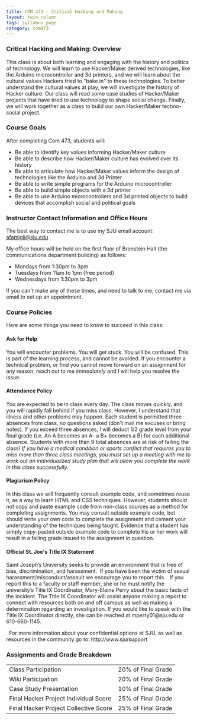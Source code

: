 ```yaml
---
title: COM 473 - Critical Hacking and Making
layout: twin_column
tags: syllabus_page
category: com473
---
```


<div class="col-md-10 col-md-offset-1">
  <div class="row">
    <div class="content-column-multiple col-md-8">
      <h3>Critical Hacking and Making: Overview</h3>
      This class is about both learning and engaging with the history and politics of technology. We will learn to use Hacker/Maker derived technologies, like the Arduino microcontroller and 3d printers, and we will learn about the cultural values Hackers tried to "bake in" to these technologies. To better understand the cultural values at play, we will investigate the history of Hacker culture. Our class will read some case studies of Hacker/Maker projects that have tried to use technology to shape social change. Finally, we will work together as a class to build our own Hacker/Maker techno-social project.
      <h3>Course Goals</h3>
      <p>
      After completing Com 473, students will:
      </p>
      <ul>
        <li>Be able to identify key values informing Hacker/Maker culture</li>
        <li>Be able to describe how Hacker/Maker culture has evolved over its history</li>
        <li>Be able to articulate how Hacker/Maker values inform the design of technologies like the Arduino and 3d Printer</li>
        <li>Be able to write simple programs for the Arduino microcontroller</li>
        <li>Be able to build simple objects with a 3d printer</li>
        <li>Be able to use Arduino microcontrollers and 3d printed objects to build devices that accomplish social and political goals</li>
      </ul>
      <h3>Instructor Contact Information and Office Hours</h3>
      <p>
      The best way to contact me is to use my SJU email account: <a href="mailto:afamigli@sju.edu">afamigli@sju.edu</a>
      </p>
      <p>My office hours will be held on the first floor of Bronstein Hall (the communications department building) as follows:
      </p>
      <ul>
        <li>Mondays from 1:30pm to 3pm</li>
        <li>Tuesdays from 11am to 1pm (free period)</li>
        <li>Wednesdays from 1:30pm to 3pm</li>
      </ul>
      If you can't make any of these times, and need to talk to me, contact me via email to set up an appointment.
      <h3>Course Policies</h3>
      Here are some things you need to know to succeed in this class:
      <h4>Ask for Help</h4>
      You will encounter problems. You will get stuck. You will be confused. This is part of the learning process, and cannot be avoided. If you encounter a technical problem, or find you cannot move forward on an assignment for any reason, reach out to me <em>immediately</em> and I will help you resolve the issue.
      <h4>Attendance Policy</h4>
      You are expected to be in class every day. The class moves quickly, and you will rapidly fall behind if you miss class. However, I understand that illness and other problems may happen. Each student is permitted three absences from class, no questions asked (don't mail me excuses or bring notes). If you exceed three absences, I will deduct 1/2 grade level from your final grade (i.e. An A becomes an A- a B+ becomes a B) for each additional absence. Students with more than 9 total absences are at risk of failing the class! <em>If you have a medical condition or sports conflict that requires you to miss more than three class meetings, you must set up a meeting with me to work out an individualized study plan that will allow you complete the work in this class successfully.</em>
      <h4>Plagiarism Policy</h4>
      In this class we will frequently consult example code, and sometimes reuse it, as a way to learn HTML and CSS techniques. However, students should not copy and paste example code from non-class sources as a method for completing assignments. You may consult outside example code, but should write your own code to complete the assignment and cement your understanding of the techniques being taught. Evidence that a student has simply copy-pasted outside example code to complete his or her work will result in a failing grade issued to the assignment in question.
      <h4>Official St. Joe's Title IX Statement</h4>
      <p>
      Saint Joseph’s University seeks to provide an environment that is free of bias, discrimination, and harassment.  If you have been the victim of sexual harassment/misconduct/assault we encourage you to report this.   If you report this to a faculty or staff member, she or he must notify the university’s Title IX Coordinator, Mary-Elaine Perry about the basic facts of the incident. The Title IX Coordinator will assist anyone making a report to connect with resources both on and off campus as well as making a determination regarding an investigation. If you would like to speak with the Title IX Coordinator directly, she can be reached at mperry01@sju.edu or 610-660-1145.
      </p>
      <p>
      For more information about your confidential options at SJU, as well as resources in the community go to: http://www.sju/support
</p>
    </div>
    <div class="content-column-multiple col-md-4">
      <h3>Assignments and Grade Breakdown</h3>
      <table class="table">
        <tr>
          <td>Class Participation</td><td>20% of Final Grade</td>
        </tr>
        <tr>  
          <td>Wiki Participation</td><td>20% of Final Grade</td>
        </tr>
        <tr>
          <td>Case Study Presentation</td><td>10% of Final Grade</td>
        </tr>
        <tr>  
          <td>Final Hacker Project Individual Score</td><td>25% of Final Grade</td>
        </tr>
        <tr>
          <td>Final Hacker Project Collective Score</td><td>25% of Final Grade</td>
        </tr>
      </table>
    </div>
  </div>
</div>  
